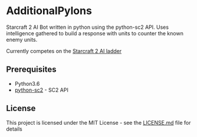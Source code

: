 # AdditionalPylons
Starcraft 2 AI Bot written in python using the python-sc2 API.   Uses intelligence gathered to build a response with units to counter the known enemy units. 

Currently competes on the [Starcraft 2 AI ladder](http://sc2ai.net/)

## Prerequisites
* Python3.6
* [python-sc2](https://github.com/Dentosal/python-sc2) - SC2 API

## License
This project is licensed under the MIT License - see the [LICENSE.md](LICENSE.md) file for details
